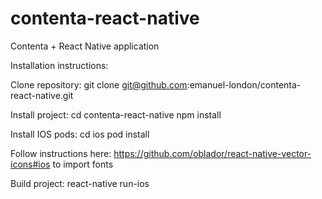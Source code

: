 # contenta-react-native
Contenta + React Native application

Installation instructions:

Clone repository:
git clone git@github.com:emanuel-london/contenta-react-native.git

Install project:
cd contenta-react-native
npm install

Install IOS pods:
cd ios
pod install

Follow instructions here: https://github.com/oblador/react-native-vector-icons#ios to import fonts

Build project:
react-native run-ios

